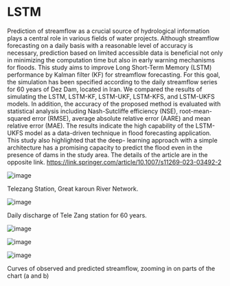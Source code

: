 # LSTM
Prediction of streamflow as a crucial source of hydrological information plays a central role in various fields of water projects.
Although streamflow forecasting on a daily basis with a reasonable level of accuracy is necessary, prediction based on limited
accessible data is beneficial not only in minimizing the computation time but also in early warning mechanisms for floods.
This study aims to improve Long Short-Term Memory (LSTM) performance by Kalman filter (KF) for streamflow forecasting. For
this goal, the simulation has been specified according to the daily streamflow series for 60 years of Dez Dam, located in Iran. We
compared the results of simulating the LSTM, LSTM-KF, LSTM-UKF, LSTM-KFS, and LSTM-UKFS models. In addition, the
accuracy of the proposed method is evaluated with statistical analysis including Nash-Sutcliffe efficiency (NSE), root-mean-
squared error (RMSE), average absolute relative error (AARE) and mean relative error (MAE). The results indicate the high capability
of the LSTM-UKFS model as a data-driven technique in flood forecasting application. This study also highlighted that the deep-
learning approach with a simple architecture has a promising capacity to predict the flood even in the presence of dams in the study area.
The details of the article are in the opposite link.  https://link.springer.com/article/10.1007/s11269-023-03492-2

![image](https://github.com/bakhshiintel/lstm-kalmanfilter/assets/98385786/cc1ea7a7-70e4-43d6-934c-875873c80a53)

Telezang Station, Great karoun River Network.

![image](https://github.com/bakhshiintel/lstm-kalmanfilter/assets/98385786/d46ab8fe-ba8b-4b83-9c27-cfa988474a7d)

Daily discharge of Tele Zang station for 60 years.

![image](https://github.com/bakhshiintel/lstm-kalmanfilter/assets/98385786/483e6628-d7d6-42d0-8050-82f84f95e7bd)

![image](https://github.com/bakhshiintel/lstm-kalmanfilter/assets/98385786/fb7dd69e-fdba-4892-88ff-6db79d61eca5)

![image](https://github.com/bakhshiintel/lstm-kalmanfilter/assets/98385786/0ae0ff78-aa7e-42db-bcfc-4d25293aae3f)

Curves of observed and predicted streamflow, zooming in on parts of the chart (a and b)
